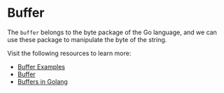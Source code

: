 # Buffer

 The `buffer` belongs to the byte package of the Go language, and we can use these package to manipulate the byte of the string.  

 Visit the following resources to learn more:

- [Buffer Examples](https://pkg.go.dev/bytes#example-Buffer)
- [Buffer](https://www.educba.com/golang-buffer/)
- [Buffers in Golang](https://www.youtube.com/watch?v=NoDRq6Twkts)